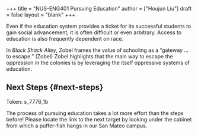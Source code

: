 +++
title = "NUS-ENG401 Pursuing Education"
author = ["Houjun Liu"]
draft = false
layout = "blank"
+++

Even if the education system provides a ticket for its successful students to gain social advancement, it is often difficult or even arbitrary. Access to education is also frequently dependent on race.

In _Black Shack Alley_, Zobel frames the value of schooling as a “gateway … to escape.” (Zobel) Zobel highlights that the main way to escape the oppression in the colonies is by leveraging the itself oppressive systems of education.


## Next Steps {#next-steps}

Token: s_7776_1b

The process of pursuing education takes a lot more effort than the steps before! Please locate the link to the next target by looking under the cabinet from which a puffer-fish hangs in our San Mateo campus.